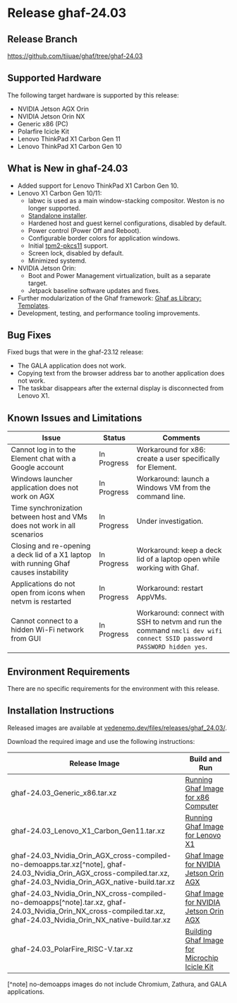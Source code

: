 <!--
    Copyright 2022-2024 TII (SSRC) and the Ghaf contributors
    SPDX-License-Identifier: CC-BY-SA-4.0
-->

# Release ghaf-24.03


## Release Branch

<https://github.com/tiiuae/ghaf/tree/ghaf-24.03>


## Supported Hardware

The following target hardware is supported by this release:

* NVIDIA Jetson AGX Orin
* NVIDIA Jetson Orin NX
* Generic x86 (PC)
* Polarfire Icicle Kit
* Lenovo ThinkPad X1 Carbon Gen 11
* Lenovo ThinkPad X1 Carbon Gen 10


## What is New in ghaf-24.03

* Added support for Lenovo ThinkPad X1 Carbon Gen 10.
* Lenovo X1 Carbon Gen 10/11:
  * labwc is used as a main window-stacking compositor. Weston is no longer supported.
  * [Standalone installer](https://tiiuae.github.io/ghaf/ref_impl/installer.html).
  * Hardened host and guest kernel configurations, disabled by default.
  * Power control (Power Off and Reboot).
  * Configurable border colors for application windows.
  * Initial [tpm2-pkcs11](https://layers.openembedded.org/layerindex/recipe/333608/) support.
  * Screen lock, disabled by default.
  * Minimized systemd.
* NVIDIA Jetson Orin:
  * Boot and Power Management virtualization, built as a separate target.
  * Jetpack baseline software updates and fixes.
* Further modularization of the Ghaf framework: [Ghaf as Library: Templates](../ref_impl/ghaf-based-project.md).
* Development, testing, and performance tooling improvements.


## Bug Fixes

Fixed bugs that were in the ghaf-23.12 release:

* The GALA application does not work.
* Copying text from the browser address bar to another application does not work.
* The taskbar disappears after the external display is disconnected from Lenovo X1.


## Known Issues and Limitations

| Issue           | Status      | Comments                             |
|-----------------|-------------|--------------------------------------|
| Cannot log in to the Element chat with a Google account  | In Progress | Workaround for x86: create a user specifically for Element. |
| Windows launcher application does not work on AGX  | In Progress | Workaround: launch a Windows VM from the command line. |
| Time synchronization between host and VMs does not work in all scenarios  | In Progress | Under investigation. |
| Closing and re-opening a deck lid of a X1 laptop with running Ghaf causes instability | In Progress | Workaround: keep a deck lid of a laptop open while working with Ghaf. |
| Applications do not open from icons when netvm is restarted | In Progress | Workaround: restart AppVMs. |
| Cannot connect to a hidden Wi-Fi network from GUI | In Progress | Workaround:  connect with SSH to netvm and run the command `nmcli dev wifi connect SSID password PASSWORD hidden yes`. |


## Environment Requirements

There are no specific requirements for the environment with this release.


## Installation Instructions

Released images are available at [vedenemo.dev/files/releases/ghaf_24.03/](https://vedenemo.dev/files/releases/ghaf_24.03/).

Download the required image and use the following instructions:

| Release Image           | Build and Run      |
|-------------------------|--------------------|
| ghaf-24.03_Generic_x86.tar.xz | [Running Ghaf Image for x86 Computer](../ref_impl/build_and_run.md#running-ghaf-image-for-x86-computer) |
| ghaf-24.03_Lenovo_X1_Carbon_Gen11.tar.xz  | [Running Ghaf Image for Lenovo X1](../ref_impl/build_and_run.md#running-ghaf-image-for-lenovo-x1) |
| ghaf-24.03_Nvidia_Orin_AGX_cross-compiled-no-demoapps.tar.xz[^note], ghaf-24.03_Nvidia_Orin_AGX_cross-compiled.tar.xz, ghaf-24.03_Nvidia_Orin_AGX_native-build.tar.xz | [Ghaf Image for NVIDIA Jetson Orin AGX](../ref_impl/build_and_run.md#ghaf-image-for-nvidia-jetson-orin-agx) |
| ghaf-24.03_Nvidia_Orin_NX_cross-compiled-no-demoapps[^note].tar.xz, ghaf-24.03_Nvidia_Orin_NX_cross-compiled.tar.xz, ghaf-24.03_Nvidia_Orin_NX_native-build.tar.xz | [Ghaf Image for NVIDIA Jetson Orin AGX](../ref_impl/build_and_run.md#ghaf-image-for-nvidia-jetson-orin-agx) |
| ghaf-24.03_PolarFire_RISC-V.tar.xz | [Building Ghaf Image for Microchip Icicle Kit](../ref_impl/build_and_run.md#building-ghaf-image-for-microchip-icicle-kit) |

[^note] no-demoapps images do not include Chromium, Zathura, and GALA applications.